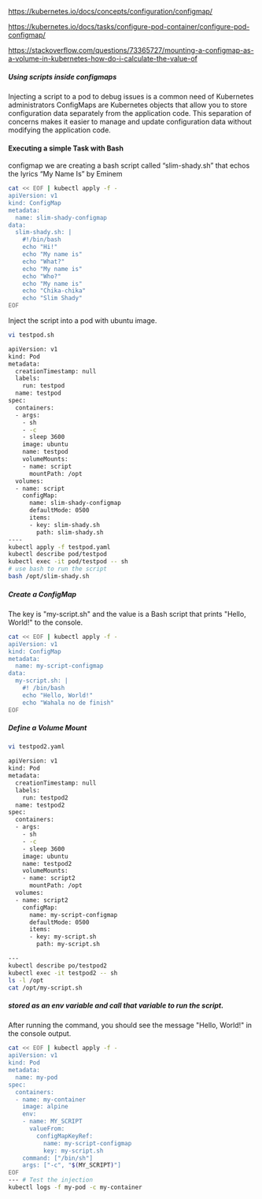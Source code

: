 https://kubernetes.io/docs/concepts/configuration/configmap/

https://kubernetes.io/docs/tasks/configure-pod-container/configure-pod-configmap/

https://stackoverflow.com/questions/73365727/mounting-a-configmap-as-a-volume-in-kubernetes-how-do-i-calculate-the-value-of


##### Using scripts inside configmaps

Injecting a script to a pod to debug issues is a common need of Kubernetes administrators
ConfigMaps are Kubernetes objects that allow you to store configuration data separately from the application code.
This separation of concerns makes it easier to manage and update configuration data without modifying the application code.

#### Executing a simple Task with Bash
configmap we are creating a bash script called “slim-shady.sh” that echos the lyrics “My Name Is” by Eminem
``````sh
cat << EOF | kubectl apply -f -
apiVersion: v1
kind: ConfigMap
metadata:
  name: slim-shady-configmap
data:
  slim-shady.sh: |
    #!/bin/bash
    echo "Hi!"
    echo "My name is"
    echo "What?"
    echo "My name is"
    echo "Who?"
    echo "My name is"
    echo "Chika-chika"
    echo "Slim Shady"
EOF
``````
Inject the script into a pod with ubuntu image.
``````sh
vi testpod.sh

apiVersion: v1
kind: Pod
metadata:
  creationTimestamp: null
  labels:
    run: testpod
  name: testpod
spec:
  containers:
  - args:
    - sh
    - -c
    - sleep 3600
    image: ubuntu
    name: testpod
    volumeMounts:
    - name: script
      mountPath: /opt
  volumes:
  - name: script
    configMap:
      name: slim-shady-configmap
      defaultMode: 0500
      items:
      - key: slim-shady.sh
        path: slim-shady.sh
----
kubectl apply -f testpod.yaml
kubectl describe pod/testpod
kubectl exec -it pod/testpod -- sh
# use bash to run the script
bash /opt/slim-shady.sh
``````
##### Create a ConfigMap
The key is "my-script.sh" and the value is a Bash script that prints "Hello, World!" to the console.
``````sh
cat << EOF | kubectl apply -f -
apiVersion: v1
kind: ConfigMap
metadata:
  name: my-script-configmap
data:
  my-script.sh: |
    #! /bin/bash
    echo "Hello, World!"
    echo "Wahala no de finish"
EOF

``````
##### Define a Volume Mount
``````sh
vi testpod2.yaml

apiVersion: v1
kind: Pod
metadata:
  creationTimestamp: null
  labels:
    run: testpod2
  name: testpod2
spec:
  containers:
  - args:
    - sh
    - -c
    - sleep 3600
    image: ubuntu
    name: testpod2
    volumeMounts:
    - name: script2
      mountPath: /opt
  volumes:
  - name: script2
    configMap:
      name: my-script-configmap
      defaultMode: 0500
      items:
      - key: my-script.sh
        path: my-script.sh

---
kubectl describe po/testpod2
kubectl exec -it testpod2 -- sh
ls -l /opt
cat /opt/my-script.sh 
``````

##### stored as an env variable and call that variable to run the script.
After running the command, you should see the message "Hello, World!" in the console output.
``````sh
cat << EOF | kubectl apply -f -
apiVersion: v1
kind: Pod
metadata:
  name: my-pod
spec:
  containers:
  - name: my-container
    image: alpine
    env:
    - name: MY_SCRIPT
      valueFrom:
        configMapKeyRef:
          name: my-script-configmap
          key: my-script.sh
    command: ["/bin/sh"]
    args: ["-c", "$(MY_SCRIPT)"]
EOF
--- # Test the injection 
kubectl logs -f my-pod -c my-container

``````